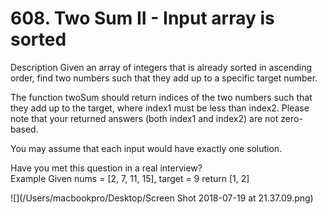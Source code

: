 # 608. Two Sum II - Input array is sorted
Description
Given an array of integers that is already sorted in ascending order, find two numbers such that they add up to a specific target number.

The function twoSum should return indices of the two numbers such that they add up to the target, where index1 must be less than index2. Please note that your returned answers (both index1 and index2) are not zero-based.

You may assume that each input would have exactly one solution.

Have you met this question in a real interview?  
Example
Given nums = [2, 7, 11, 15], target = 9
return [1, 2]






![](/Users/macbookpro/Desktop/Screen Shot 2018-07-19 at 21.37.09.png)